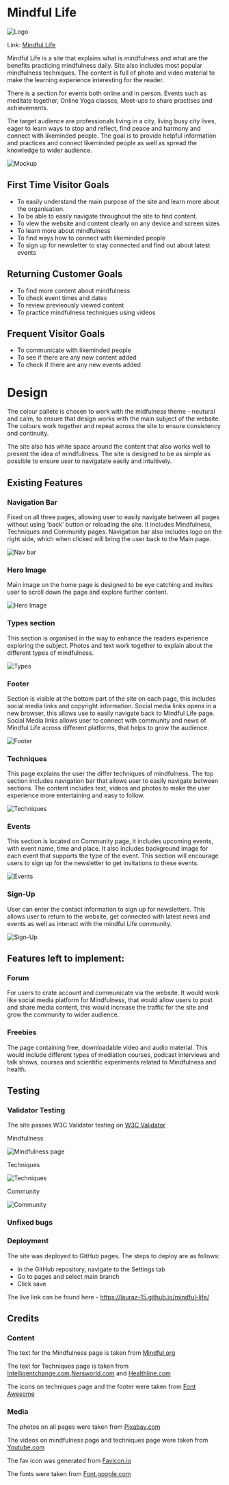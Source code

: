 # Mindful Life

![Logo](https://github.com/lauraz-15/mindful-life/blob/main/assets/readme_images/android-chrome-192x192.png)

Link: [Mindful Life](https://lauraz-15.github.io/mindful-life/index.html)

Mindful Life is a site that explains what is mindfulness and what are the benefits practicing mindfulness daily. Site also includes most popular mindfulness techniques. The content is full of photo and video material to make the learning experience interesting for the reader.

There is a section for events both online and in person. Events such as meditate together, Online Yoga classes, Meet-ups to share practises and achievements. 

The target audience are professionals living in a city, living busy city lives, eager to learn ways to stop and reflect, find peace and harmony and connect with likeminded people.
The goal is to provide helpful information and practices and connect likeminded people as well as spread the knowledge to wider audience. 

![Mockup](https://github.com/lauraz-15/mindful-life/blob/main/assets/readme_images/mockup.png)

## First Time Visitor Goals
  
- To easily understand the main purpose of the site and learn more about the organisation.
- To be able to easily navigate throughout the site to find content.
- To view the website and content clearly on any device and screen sizes
- To learn more about mindfulness
- To find ways how to connect with likeminded people
- To sign up for newsletter to stay connected and find out about latest events

## Returning Customer Goals
- To find more content about mindfulness
- To check event times and dates
- To review previeously viewed content
- To practice mindfulness techniques using videos

## Frequent Visitor Goals
- To communicate with likeminded people
- To see if there are any new content added
- To check if there are any new events added

# Design 

The colour pallete is chosen to work with the midfulness theme - neutural and calm, to ensure that design works with the main subject of the website. The colours work together and repeat across the site to ensure consistency and continuity.

The site also has white space around the content that also works well to present the idea of mindfullness. The site is designed to be as simple as possible to ensure user to navigatate easily and intuitively.


## Existing Features

### Navigation Bar 

Fixed on all three pages, allowing user to easily navigate between all pages without using ‘back’ button or reloading the site. It includes Mindfulness, Techniques and Community pages. Navigation bar also includes logo on the right side, which when clicked will bring the user back to the Main page.

![Nav bar](https://github.com/lauraz-15/mindful-life/blob/main/assets/readme_images/nav-bar.png)

### Hero Image 

Main image on the home page is designed to be eye catching and invites user to scroll down the page and explore further content.

![Hero Image](https://github.com/lauraz-15/mindful-life/blob/main/assets/readme_images/hero-image.png)

### Types section

This section is organised in the way to enhance the readers experience exploring the subject. Photos and text work together to explain about the different types of mindfulness.

![Types](https://github.com/lauraz-15/mindful-life/blob/main/assets/readme_images/types.png)

### Footer 

Section is visible at the bottom part of the site on each page, this includes social media links and copyright information. 
Social media links opens in a new browser, this allows use to easily navigate back to Mindful Life page.
Social Media links allows user to connect with community and news of Mindful Life across different platforms, that helps to grow the audience.

![Footer](https://github.com/lauraz-15/mindful-life/blob/main/assets/readme_images/footer.png)

### Techniques 

This page explains the user the differ techniques of mindfulness. The top section includes navigation bar that allows user to easily navigate between sections. 
The content includes text, videos and photos to make the user experience more entertaining and easy to follow. 

![Techniques](https://github.com/lauraz-15/mindful-life/blob/main/assets/readme_images/techniques.png)

### Events

This section is located on Community page, it includes upcoming events, with event name, time and place. It also includes background image for each event that supports the type of the event. This section will encourage users to sign up for the newsletter to get invitations to these events. 

![Events](https://github.com/lauraz-15/mindful-life/blob/main/assets/readme_images/events.png)

### Sign-Up 

User can enter the contact information to sign up for newsletters. This allows user to return to the website, get connected with latest news and events as well as interact with the mindful Life community. 

![Sign-Up](https://github.com/lauraz-15/mindful-life/blob/main/assets/readme_images/sign-up.png)

## Features left to implement:

### Forum 
For users to crate account and communicate via the website. It would work like social media platform for Mindfulness, that would allow users to post and share media content, this would increase the traffic for the site and grow the community to wider audience. 
### Freebies 
The page containing free, downloadable video and audio material. This would include different types of mediation courses, podcast interviews and talk shows, courses and scientific experiments related to Mindfulness and health. 

## Testing

### Validator Testing

The site passes W3C Validator testing on [W3C Validator](https://validator.w3.org/)

Mindfullness

![Mindfulness page](https://github.com/lauraz-15/mindful-life/blob/main/assets/readme_images/mindfullness-w3c.png)

Techniques

![Techniques](https://github.com/lauraz-15/mindful-life/blob/main/assets/readme_images/mindfullness-w3c.png)

Community

![Community](https://github.com/lauraz-15/mindful-life/blob/main/assets/readme_images/community-w3c.png)


### Unfixed bugs

### Deployment

The site was deployed to GitHub pages. The steps to deploy are as follows:
- In the GitHub repository, navigate to the Settings tab
- Go to pages and select main branch
- Click save

The live link can be found here - https://lauraz-15.github.io/mindful-life/

## Credits

### Content

The text for the Mindfulness page is taken from [Mindful.org](https://www.mindful.org/what-is-mindfulness/)

The text for Techniques page is taken from [Intelligentchange.com](https://www.intelligentchange.com),[Nersworld.com](nersworld.com/training/a22160937/mindfulness-in-running/) and [Healthline.com](https://www.healthline.com/nutrition/mindful-eating-guide)


The icons on techniques page and the footer were taken from [Font Awesome](https://fontawesome.com/v5.15/icons?d=gallery&p=2)

### Media

The photos on all pages were taken from [Pixabay.com](https://pixabay.com/)

The videos on mindfulness page and techniques page were taken from [Youtube.com](https://www.youtube.com/)

The fav icon was generated from [Favicon.io](https://favicon.io/)

The fonts were taken from [Font.google.com](https://fonts.google.com/)

